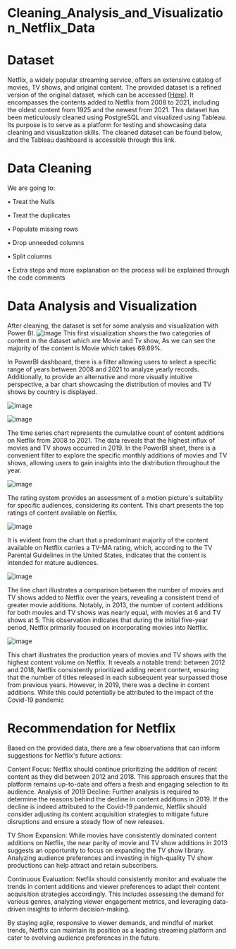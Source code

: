 # Cleaning_Analysis_and_Visualization_Netflix_Data

# Dataset

Netflix, a widely popular streaming service, offers an extensive catalog of movies, TV shows, and original content. The provided dataset is a refined version of the original dataset, which can be accessed [[Here](https://www.kaggle.com/datasets/shivamb/netflix-shows)]. It encompasses the contents added to Netflix from 2008 to 2021, including the oldest content from 1925 and the newest from 2021. This dataset has been meticulously cleaned using PostgreSQL and visualized using Tableau. Its purpose is to serve as a platform for testing and showcasing data cleaning and visualization skills. The cleaned dataset can be found below, and the Tableau dashboard is accessible through this link.

# Data Cleaning

We are going to:

•	Treat the Nulls

•	Treat the duplicates

•	Populate missing rows

•	Drop unneeded columns

•	Split columns

•	Extra steps and more explanation on the process will be explained through the code comments

# Data Analysis and Visualization 

After cleaning, the dataset is set for some analysis and visualization with Power BI.
![image](https://github.com/fakhrulmukmin/Cleaning_Analysis_and_Visualization_Netflix_Data/assets/104128728/8e7275e3-e2d1-4c06-8a26-db1117cd80c7)
This first visualization shows the two categories of content in the dataset which are Movie and Tv show, As we can see the majority of the content is Movie which takes 69.69%.

In PowerBI dashboard, there is a filter allowing users to select a specific range of years between 2008 and 2021 to analyze yearly records. Additionally, to provide an alternative and more visually intuitive perspective, a bar chart showcasing the distribution of movies and TV shows by country is displayed.

![image](https://github.com/fakhrulmukmin/Cleaning_Analysis_and_Visualization_Netflix_Data/assets/104128728/2dafb5e6-05a6-4bd0-a618-414dd29c315d)

![image](https://github.com/fakhrulmukmin/Cleaning_Analysis_and_Visualization_Netflix_Data/assets/104128728/5d233bf5-1e73-4d7b-a408-43e3a910c08c)

The time series chart represents the cumulative count of content additions on Netflix from 2008 to 2021. The data reveals that the highest influx of movies and TV shows occurred in 2019. In the PowerBI  sheet, there is a convenient filter to explore the specific monthly additions of movies and TV shows, allowing users to gain insights into the distribution throughout the year.

![image](https://github.com/fakhrulmukmin/Cleaning_Analysis_and_Visualization_Netflix_Data/assets/104128728/14b04235-d35a-46d3-aa0a-2c8a93d95d4c)

The rating system provides an assessment of a motion picture's suitability for specific audiences, considering its content. This chart presents the top ratings of content available on Netflix.

![image](https://github.com/fakhrulmukmin/Cleaning_Analysis_and_Visualization_Netflix_Data/assets/104128728/2394f37e-a5b3-4b30-bae9-aa7b2c1bebc7)

It is evident from the chart that a predominant majority of the content available on Netflix carries a TV-MA rating, which, according to the TV Parental Guidelines in the United States, indicates that the content is intended for mature audiences.  

![image](https://github.com/fakhrulmukmin/Cleaning_Analysis_and_Visualization_Netflix_Data/assets/104128728/c98f488d-2444-49c2-8031-bb0cd2dc57e2)

The line chart illustrates a comparison between the number of movies and TV shows added to Netflix over the years, revealing a consistent trend of greater movie additions. Notably, in 2013, the number of content additions for both movies and TV shows was nearly equal, with movies at 6 and TV shows at 5. This observation indicates that during the initial five-year period, Netflix primarily focused on incorporating movies into Netflix.

![image](https://github.com/fakhrulmukmin/Cleaning_Analysis_and_Visualization_Netflix_Data/assets/104128728/e2054bd8-491b-42d3-b335-f0b3b84035c9)

This chart illustrates the production years of movies and TV shows with the highest content volume on Netflix. It reveals a notable trend: between 2012 and 2018, Netflix consistently prioritized adding recent content, ensuring that the number of titles released in each subsequent year surpassed those from previous years. However, in 2019, there was a decline in content additions. While this could potentially be attributed to the impact of the Covid-19 pandemic

# Recommendation for Netflix

Based on the provided data, there are a few observations that can inform suggestions for Netflix's future actions:

Content Focus: Netflix should continue prioritizing the addition of recent content as they did between 2012 and 2018. This approach ensures that the platform remains up-to-date and offers a fresh and engaging selection to its audience.
Analysis of 2019 Decline: Further analysis is required to determine the reasons behind the decline in content additions in 2019. If the decline is indeed attributed to the Covid-19 pandemic, Netflix should consider adjusting its content acquisition strategies to mitigate future disruptions and ensure a steady flow of new releases.

TV Show Expansion: While movies have consistently dominated content additions on Netflix, the near parity of movie and TV show additions in 2013 suggests an opportunity to focus on expanding the TV show library. Analyzing audience preferences and investing in high-quality TV show productions can help attract and retain subscribers.

Continuous Evaluation: Netflix should consistently monitor and evaluate the trends in content additions and viewer preferences to adapt their content acquisition strategies accordingly. This includes assessing the demand for various genres, analyzing viewer engagement metrics, and leveraging data-driven insights to inform decision-making.

By staying agile, responsive to viewer demands, and mindful of market trends, Netflix can maintain its position as a leading streaming platform and cater to evolving audience preferences in the future.







